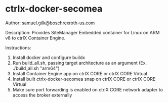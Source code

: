 # ctrlx-docker-secomea

Author: samuel.gilk@boschrexroth-us.com

Description: Provides SiteManager Embedded container for Linux on ARM v8 to ctrlX Container Engine.

Instructions:

1. Install docker and configure buildx
2. Run build_all.sh, passing target architecture as an argument (Ex. ./build_all.sh "arm64")
3. Install Container Engine app on ctrlX CORE or ctrlX CORE Virtual
4. Install built ctrlx-docker-secomea snap on ctrlX CORE or ctrlX CORE Virtual
5. Make sure port forwarding is enabled on ctrlX CORE network adapter to access the broker externally